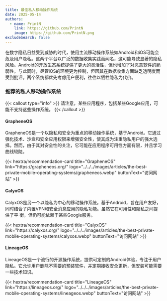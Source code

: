 ```yaml
---
title: 最佳私人移动操作系统
date: 2025-05-14
authors:
  - name: PrintN
    link: https://github.com/PrintN
    image: https://github.com/PrintN.png
excludeSearch: false
---
```

在数字隐私日益受到威胁的时代，使用主流移动操作系统如Android和iOS可能会危及用户隐私。这两个平台以广泛的数据收集实践而闻名，这可能导致显著的隐私风险。Android的开放生态系统提供了更大的灵活性，但也增加了对恶意软件的脆弱性。与此同时，尽管iOS的环境更为控制，但因其在数据收集方面缺乏透明度而受到批评。两个系统都优先考虑用户便利，往往以牺牲隐私为代价。

### 推荐的私人移动操作系统
{{< callout type="info" >}}
  请注意，某些应用程序，包括某些Google应用，可能不支持这些操作系统。
{{< /callout >}}

#### GrapheneOS
GrapheneOS是一个以隐私和安全为重点的移动操作系统，基于Android。它通过强化技术、沙盒和安全应用权限来增强安全性，使其成为注重隐私用户的强大选择。然而，由于其对安全性的关注，它可能在应用程序可用性方面有限，并且学习曲线较陡。
<div class="recommendations">
  <div class="grid">
    {{< hextra/recommendation-card title="GrapheneOS" link="https://grapheneos.org/" logo="../../../images/articles/the-best-private-mobile-operating-systems/grapheneos.webp" buttonText="访问网站" >}}
  </div>
</div>

#### CalyxOS
CalyxOS是另一个以隐私为中心的移动操作系统，基于Android，旨在用户友好，同时结合了内置VPN和安全消息应用的隐私功能。虽然它在可用性和隐私之间提供了平 衡，但仍可能依赖于某些Google服务。
<div class="recommendations">
  <div class="grid">
    {{< hextra/recommendation-card title="CalyxOS" link="https://calyxos.org/" logo="../../../images/articles/the-best-private-mobile-operating-systems/calyxos.webp" buttonText="访问网站" >}}
  </div>
</div>

#### LineageOS
LineageOS是一个流行的开源操作系统，提供可定制的Android体验，专注于用户隐私。它允许用户删除不需要的预装软件，并定期接收安全更新，但安装可能需要一些技术知识。
<div class="recommendations">
  <div class="grid">
    {{< hextra/recommendation-card title="LineageOS" link="https://lineageos.org/" logo="../../../images/articles/the-best-private-mobile-operating-systems/lineageos.webp" buttonText="访问网站" >}}
  </div>
</div>